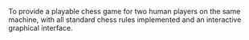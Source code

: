 To provide a playable chess game for two human players on the same machine, with all standard chess rules implemented and an interactive graphical interface.

